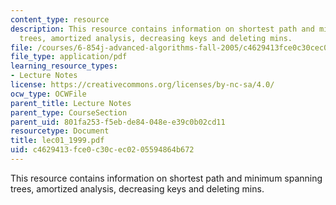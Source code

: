 ```yaml
---
content_type: resource
description: This resource contains information on shortest path and minimum spanning
  trees, amortized analysis, decreasing keys and deleting mins.
file: /courses/6-854j-advanced-algorithms-fall-2005/c4629413fce0c30cec0205594864b672_lec01_1999.pdf
file_type: application/pdf
learning_resource_types:
- Lecture Notes
license: https://creativecommons.org/licenses/by-nc-sa/4.0/
ocw_type: OCWFile
parent_title: Lecture Notes
parent_type: CourseSection
parent_uid: 801fa253-f5eb-de84-048e-e39c0b02cd11
resourcetype: Document
title: lec01_1999.pdf
uid: c4629413-fce0-c30c-ec02-05594864b672
---
```

This resource contains information on shortest path and minimum spanning trees, amortized analysis, decreasing keys and deleting mins.